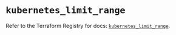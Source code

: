 # `kubernetes_limit_range`

Refer to the Terraform Registry for docs: [`kubernetes_limit_range`](https://registry.terraform.io/providers/hashicorp/kubernetes/2.35.1/docs/resources/limit_range).
